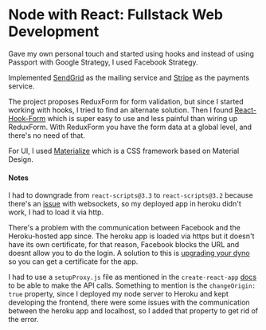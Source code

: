 # Node with React: Fullstack Web Development

Gave my own personal touch and started using hooks and instead of using Passport with Google Strategy, I used Facebook Strategy.

Implemented [SendGrid](https://sendgrid.com/) as the mailing service and [Stripe](https://stripe.com/) as the payments service.

The project proposes ReduxForm for form validation, but since I started working with hooks, I tried to find an alternate solution. Then I found [React-Hook-Form](https://react-hook-form.com/) which is super easy to use and less painful than wiring up ReduxForm.
With ReduxForm you have the form data at a global level, and there's no need of that.

For UI, I used [Materialize](https://materializecss.com/) which is a CSS framework based on Material Design.

#### Notes

I had to downgrade from `react-scripts@3.3` to `react-scripts@3.2` because there's an [issue](https://stackoverflow.com/questions/59241291/securityerror-failed-to-construct-websocket-when-i-upload-react-js-applicatio) with websockets, so my deployed app in heroku didn't work, I had to load it via http.

There's a problem with the communication between Facebook and the Heroku-hosted app since. The heroku app is loaded via https but it doesn't have its own certificate, for that reason, Facebook blocks the URL and doesnt allow you to do the login.
A solution to this is [upgrading your dyno](https://stackoverflow.com/a/52098136/3818768) so you can get a certificate for the app.

I had to use a `setupProxy.js` file as mentioned in the `create-react-app` [docs](https://create-react-app.dev/docs/proxying-api-requests-in-development/) to be able to make the API calls. Something to mention is the `changeOrigin: true` property, since I deployed my node server to Heroku and kept developing the frontend, there were some issues with the communication between the heroku app and localhost, so I added that property to get rid of the error.